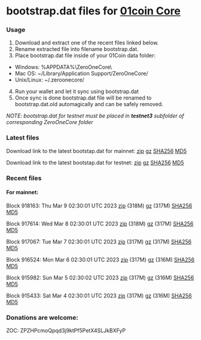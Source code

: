 # bootstrap.dat files for [01coin Core](https://01coin.io)

### Usage

1. Download and extract one of the recent files linked below.
2. Rename extracted file into filename bootstrap.dat.
3. Place bootstrap.dat file inside of your 01Coin data folder:
 - Windows: %APPDATA%\ZeroOneCore\
 - Mac OS: ~/Library/Application Support/ZeroOneCore/
 - Unix/Linux: ~/.zeroonecore/
4. Run your wallet and let it sync using bootstrap.dat
5. Once sync is done bootstrap.dat file will be renamed to bootstrap.dat.old automagically and can be safely removed.

_NOTE: bootstrap.dat for testnet must be placed in **testnet3** subfolder of corresponding ZeroOneCore folder_

### Latest files
Download link to the latest bootstap.dat for mainnet: [zip](https://files.01coin.io/mainnet/bootstrap.dat.zip) [gz](https://files.01coin.io/mainnet/bootstrap.dat.tar.gz) [SHA256](https://files.01coin.io/mainnet/sha256.txt) [MD5](https://files.01coin.io/mainnet/md5.txt)

Download link to the latest bootstap.dat for testnet: [zip](https://files.01coin.io/testnet/bootstrap.dat.zip) [gz](https://files.01coin.io/testnet/bootstrap.dat.tar.gz) [SHA256](https://files.01coin.io/testnet/sha256.txt) [MD5](https://files.01coin.io/testnet/md5.txt)

### Recent files

#### For mainnet:

Block 918163: Thu Mar  9 02:30:01 UTC 2023 [zip](https://files.01coin.io/mainnet/2023-03-09/bootstrap.dat.zip) (318M) [gz](https://files.01coin.io/mainnet/2023-03-09/bootstrap.dat.tar.gz) (317M) [SHA256](https://files.01coin.io/mainnet/2023-03-09/sha256.txt) [MD5](https://files.01coin.io/mainnet/2023-03-09/md5.txt)

Block 917614: Wed Mar  8 02:30:01 UTC 2023 [zip](https://files.01coin.io/mainnet/2023-03-08/bootstrap.dat.zip) (318M) [gz](https://files.01coin.io/mainnet/2023-03-08/bootstrap.dat.tar.gz) (317M) [SHA256](https://files.01coin.io/mainnet/2023-03-08/sha256.txt) [MD5](https://files.01coin.io/mainnet/2023-03-08/md5.txt)

Block 917067: Tue Mar  7 02:30:01 UTC 2023 [zip](https://files.01coin.io/mainnet/2023-03-07/bootstrap.dat.zip) (317M) [gz](https://files.01coin.io/mainnet/2023-03-07/bootstrap.dat.tar.gz) (317M) [SHA256](https://files.01coin.io/mainnet/2023-03-07/sha256.txt) [MD5](https://files.01coin.io/mainnet/2023-03-07/md5.txt)

Block 916524: Mon Mar  6 02:30:01 UTC 2023 [zip](https://files.01coin.io/mainnet/2023-03-06/bootstrap.dat.zip) (317M) [gz](https://files.01coin.io/mainnet/2023-03-06/bootstrap.dat.tar.gz) (316M) [SHA256](https://files.01coin.io/mainnet/2023-03-06/sha256.txt) [MD5](https://files.01coin.io/mainnet/2023-03-06/md5.txt)

Block 915982: Sun Mar  5 02:30:02 UTC 2023 [zip](https://files.01coin.io/mainnet/2023-03-05/bootstrap.dat.zip) (317M) [gz](https://files.01coin.io/mainnet/2023-03-05/bootstrap.dat.tar.gz) (316M) [SHA256](https://files.01coin.io/mainnet/2023-03-05/sha256.txt) [MD5](https://files.01coin.io/mainnet/2023-03-05/md5.txt)

Block 915433: Sat Mar  4 02:30:01 UTC 2023 [zip](https://files.01coin.io/mainnet/2023-03-04/bootstrap.dat.zip) (317M) [gz](https://files.01coin.io/mainnet/2023-03-04/bootstrap.dat.tar.gz) (316M) [SHA256](https://files.01coin.io/mainnet/2023-03-04/sha256.txt) [MD5](https://files.01coin.io/mainnet/2023-03-04/md5.txt)


### Donations are welcome:

ZOC: ZPZHPcmoQpqd3j9ktPf5PetX4SLJkBXFyP
